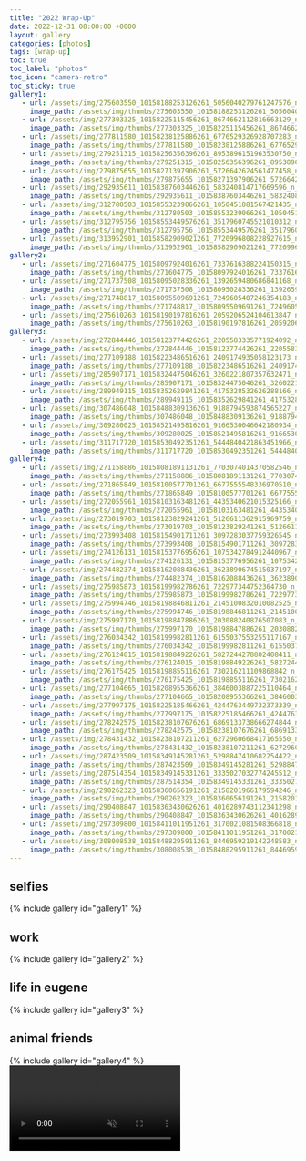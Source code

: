 ```yaml
---
title: "2022 Wrap-Up"
date: 2022-12-31 08:00:00 +0000
layout: gallery
categories: [photos]
tags: [wrap-up]
toc: true
toc_label: "photos"
toc_icon: "camera-retro"
toc_sticky: true
gallery1:
   - url: /assets/img/275603550_10158188253126261_5056040279761247576_n_10158188253131261.jpg
     image_path: /assets/img/thumbs/275603550_10158188253126261_5056040279761247576_n_10158188253131261.png
   - url: /assets/img/277303325_10158225115456261_8674662112816663129_n_10158225115461261.jpg
     image_path: /assets/img/thumbs/277303325_10158225115456261_8674662112816663129_n_10158225115461261.png
   - url: /assets/img/277811580_10158238125886261_6776529326928707283_n_10158238125901261.jpg
     image_path: /assets/img/thumbs/277811580_10158238125886261_6776529326928707283_n_10158238125901261.png
   - url: /assets/img/279251315_10158256356396261_8953896151963530750_n_10158256356406261.jpg
     image_path: /assets/img/thumbs/279251315_10158256356396261_8953896151963530750_n_10158256356406261.png
   - url: /assets/img/279875655_10158271397906261_5726642624561477458_n_10158271397986261.jpg
     image_path: /assets/img/thumbs/279875655_10158271397906261_5726642624561477458_n_10158271397986261.png
   - url: /assets/img/292935611_10158387603446261_583240814717669596_n_10158387603451261.jpg
     image_path: /assets/img/thumbs/292935611_10158387603446261_583240814717669596_n_10158387603451261.png
   - url: /assets/img/312780503_10158553239066261_1050451881567421435_n_10158553239071261.jpg
     image_path: /assets/img/thumbs/312780503_10158553239066261_1050451881567421435_n_10158553239071261.png
   - url: /assets/img/312795756_10158553449576261_3517960745521010312_n_10158553449581261.jpg
     image_path: /assets/img/thumbs/312795756_10158553449576261_3517960745521010312_n_10158553449581261.png
   - url: /assets/img/313952901_10158582909021261_7720996808228927615_n_10158582909026261.jpg
     image_path: /assets/img/thumbs/313952901_10158582909021261_7720996808228927615_n_10158582909026261.png
gallery2:
   - url: /assets/img/271604775_10158097924016261_7337616388224150315_n_10158097924021261.jpg
     image_path: /assets/img/thumbs/271604775_10158097924016261_7337616388224150315_n_10158097924021261.png
   - url: /assets/img/271737508_10158095028336261_1392659480686841168_n_10158095022101261.jpg
     image_path: /assets/img/thumbs/271737508_10158095028336261_1392659480686841168_n_10158095022101261.png
   - url: /assets/img/271748817_10158095509691261_7249605407246354183_n_10158095509696261.jpg
     image_path: /assets/img/thumbs/271748817_10158095509691261_7249605407246354183_n_10158095509696261.png
   - url: /assets/img/275610263_10158190197816261_2059206524104613847_n_10158190197821261.jpg
     image_path: /assets/img/thumbs/275610263_10158190197816261_2059206524104613847_n_10158190197821261.png
gallery3:
   - url: /assets/img/272844446_10158123774426261_2205583335771924092_n_10158123774436261.jpg
     image_path: /assets/img/thumbs/272844446_10158123774426261_2205583335771924092_n_10158123774436261.png
   - url: /assets/img/277109188_10158223486516261_2409174935058123173_n_10158223486521261.jpg
     image_path: /assets/img/thumbs/277109188_10158223486516261_2409174935058123173_n_10158223486521261.png
   - url: /assets/img/285907171_10158324475046261_3260221807357632471_n_10158324475061261.jpg
     image_path: /assets/img/thumbs/285907171_10158324475046261_3260221807357632471_n_10158324475061261.png
   - url: /assets/img/289949115_10158352629841261_4175328532626288166_n_10158352629861261.jpg
     image_path: /assets/img/thumbs/289949115_10158352629841261_4175328532626288166_n_10158352629861261.png
   - url: /assets/img/307486048_10158488309136261_9188794593874565227_n_10158488309141261.jpg
     image_path: /assets/img/thumbs/307486048_10158488309136261_9188794593874565227_n_10158488309141261.png
   - url: /assets/img/309280025_10158521495816261_9166530046642180934_n_10158521495821261.jpg
     image_path: /assets/img/thumbs/309280025_10158521495816261_9166530046642180934_n_10158521495821261.png
   - url: /assets/img/311717720_10158530492351261_5444840421863451966_n_10158530492366261.jpg
     image_path: /assets/img/thumbs/311717720_10158530492351261_5444840421863451966_n_10158530492366261.png
gallery4:
   - url: /assets/img/271158886_10158081891131261_7703074014370582546_n_10158081891161261.jpg
     image_path: /assets/img/thumbs/271158886_10158081891131261_7703074014370582546_n_10158081891161261.png
   - url: /assets/img/271865849_10158100577701261_6677555548336970510_n_10158100575806261.jpg
     image_path: /assets/img/thumbs/271865849_10158100577701261_6677555548336970510_n_10158100575806261.png
   - url: /assets/img/272055961_10158103163481261_4435340621015325166_n_10158103163496261.jpg
     image_path: /assets/img/thumbs/272055961_10158103163481261_4435340621015325166_n_10158103163496261.png
   - url: /assets/img/273019703_10158123829241261_5126611362915969759_n_10158123829251261.jpg
     image_path: /assets/img/thumbs/273019703_10158123829241261_5126611362915969759_n_10158123829251261.png
   - url: /assets/img/273993408_10158154901711261_3097283037759326545_n_10158154901716261.jpg
     image_path: /assets/img/thumbs/273993408_10158154901711261_3097283037759326545_n_10158154901716261.png
   - url: /assets/img/274126131_10158153776956261_1075342784912440967_n_10158153776961261.jpg
     image_path: /assets/img/thumbs/274126131_10158153776956261_1075342784912440967_n_10158153776961261.png
   - url: /assets/img/274482374_10158162088436261_3623890674515037197_n_10158162088441261.jpg
     image_path: /assets/img/thumbs/274482374_10158162088436261_3623890674515037197_n_10158162088441261.png
   - url: /assets/img/275985873_10158199982786261_722977344752364730_n_10158199982116261.jpg
     image_path: /assets/img/thumbs/275985873_10158199982786261_722977344752364730_n_10158199982116261.png
   - url: /assets/img/275994746_10158198846811261_2145100832010082525_n_10158198846426261.jpg
     image_path: /assets/img/thumbs/275994746_10158198846811261_2145100832010082525_n_10158198846426261.png
   - url: /assets/img/275997170_10158198847886261_203088240876507083_n_10158198847896261.jpg
     image_path: /assets/img/thumbs/275997170_10158198847886261_203088240876507083_n_10158198847896261.png
   - url: /assets/img/276034342_10158199982811261_6155037553255117167_n_10158199982151261.jpg
     image_path: /assets/img/thumbs/276034342_10158199982811261_6155037553255117167_n_10158199982151261.png
   - url: /assets/img/276124015_10158198849226261_5827244278802408411_n_10158198849231261.jpg
     image_path: /assets/img/thumbs/276124015_10158198849226261_5827244278802408411_n_10158198849231261.png
   - url: /assets/img/276175425_10158198855116261_730216211109868842_n_10158198855121261.jpg
     image_path: /assets/img/thumbs/276175425_10158198855116261_730216211109868842_n_10158198855121261.png
   - url: /assets/img/277104665_10158208955366261_3846003887225110464_n_10158208954201261.jpg
     image_path: /assets/img/thumbs/277104665_10158208955366261_3846003887225110464_n_10158208954201261.png
   - url: /assets/img/277997175_10158225185466261_4244763449732373339_n_10158225185481261.jpg
     image_path: /assets/img/thumbs/277997175_10158225185466261_4244763449732373339_n_10158225185481261.png
   - url: /assets/img/278242575_10158238107676261_6869133738666274844_n_10158238107261261.jpg
     image_path: /assets/img/thumbs/278242575_10158238107676261_6869133738666274844_n_10158238107261261.png
   - url: /assets/img/278431432_10158238107211261_6272960668417165550_n_10158238107216261.jpg
     image_path: /assets/img/thumbs/278431432_10158238107211261_6272960668417165550_n_10158238107216261.png
   - url: /assets/img/287423509_10158349145281261_5298847410682254422_n_10158349143806261.jpg
     image_path: /assets/img/thumbs/287423509_10158349145281261_5298847410682254422_n_10158349143806261.png
   - url: /assets/img/287514354_10158349145331261_3335027032774245512_n_10158349143991261.jpg
     image_path: /assets/img/thumbs/287514354_10158349145331261_3335027032774245512_n_10158349143991261.png
   - url: /assets/img/290262323_10158360656191261_2158201966179594246_n_10158360656196261.jpg
     image_path: /assets/img/thumbs/290262323_10158360656191261_2158201966179594246_n_10158360656196261.png
   - url: /assets/img/290408847_10158363430626261_4016289743112341298_n_10158363430636261.jpg
     image_path: /assets/img/thumbs/290408847_10158363430626261_4016289743112341298_n_10158363430636261.png
   - url: /assets/img/297309800_10158411011951261_3170021081508366818_n_10158411011966261.jpg
     image_path: /assets/img/thumbs/297309800_10158411011951261_3170021081508366818_n_10158411011966261.png
   - url: /assets/img/308008538_10158488295911261_8446959219142248583_n_10158488295916261.jpg
     image_path: /assets/img/thumbs/308008538_10158488295911261_8446959219142248583_n_10158488295916261.png
---
```

## selfies

{% include gallery id="gallery1" %}

## work

{% include gallery id="gallery2" %}

## life in eugene

{% include gallery id="gallery3" %}

## animal friends

{% include gallery id="gallery4" %}
<video muted autoplay controls>
    <source src="/assets/video/275815853_1024969871563011_6245759549585905481_n_2112619588917114.mp4" type="video/mp4">
</video>
